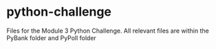 # python-challenge
Files for the Module 3 Python Challenge. All relevant files are within the PyBank folder and PyPoll folder
